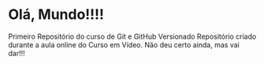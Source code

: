 # Olá, Mundo!!!!
 Primeiro Repositório do curso de Git e GitHub Versionado
Repositório criado durante a aula online do Curso em Vídeo.
Não deu certo ainda, mas vai dar!!!